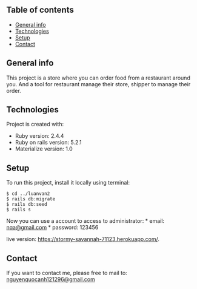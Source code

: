 ## Table of contents
* [General info](#general-info)
* [Technologies](#technologies)
* [Setup](#setup)
* [Contact](#contact)

## General info
This project is a store where you can order food from a restaurant around you. And a tool for restaurant manage their store, shipper to manage their order.
	
## Technologies
Project is created with:
* Ruby version: 2.4.4
* Ruby on rails version: 5.2.1
* Materialize version: 1.0
	
## Setup
To run this project, install it locally using terminal:

```
$ cd ../luanvan2
$ rails db:migrate
$ rails db:seed
$ rails s
```

Now you can use a account to access to administrator:
	* email: nqa@gmail.com 
	* password: 123456 


live version: https://stormy-savannah-71123.herokuapp.com/.

## Contact

If you want to contact me, please free to mail to: nguyenquocanh121296@gmail.com
